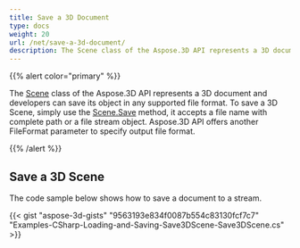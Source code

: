 ```yaml
---
title: Save a 3D Document
type: docs
weight: 20
url: /net/save-a-3d-document/
description: The Scene class of the Aspose.3D API represents a 3D document and developers can save its object in any supported file format.
---
```


{{% alert color="primary" %}} 

The [Scene](https://apireference.aspose.com/3d/net/aspose.threed/scene) class of the Aspose.3D API represents a 3D document and developers can save its object in any supported file format. To save a 3D Scene, simply use the [Scene.Save](https://apireference.aspose.com/3d/net/aspose.threed/scene/methods/save) method, it accepts a file name with complete path or a file stream object. Aspose.3D API offers another FileFormat parameter to specify output file format.

{{% /alert %}} 
## **Save a 3D Scene**


The code sample below shows how to save a document to a stream.

{{< gist "aspose-3d-gists" "9563193e834f0087b554c83130fcf7c7" "Examples-CSharp-Loading-and-Saving-Save3DScene-Save3DScene.cs" >}}
